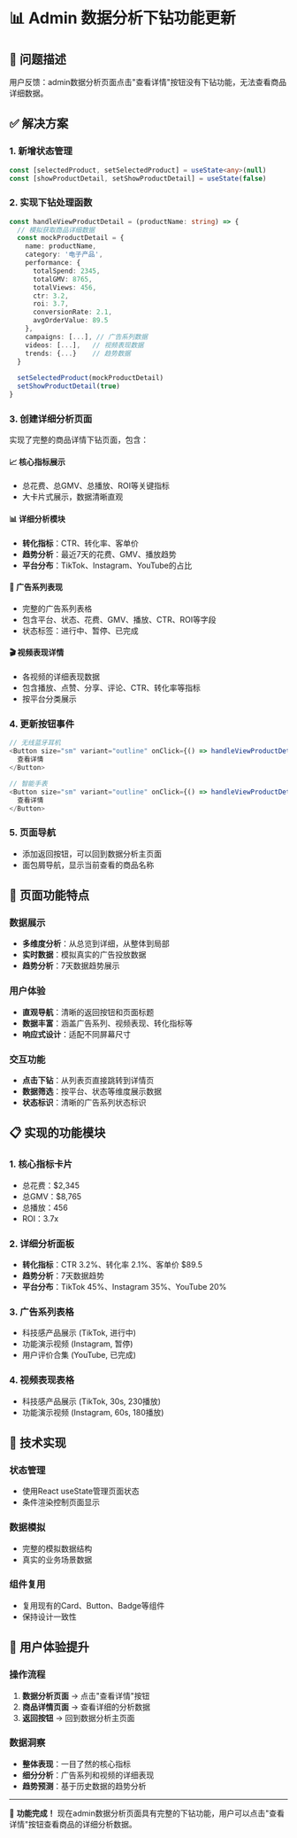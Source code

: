 # 📊 Admin 数据分析下钻功能更新

## 🎯 问题描述
用户反馈：admin数据分析页面点击"查看详情"按钮没有下钻功能，无法查看商品详细数据。

## ✅ 解决方案

### 1. 新增状态管理
```typescript
const [selectedProduct, setSelectedProduct] = useState<any>(null)
const [showProductDetail, setShowProductDetail] = useState(false)
```

### 2. 实现下钻处理函数
```typescript
const handleViewProductDetail = (productName: string) => {
  // 模拟获取商品详细数据
  const mockProductDetail = {
    name: productName,
    category: '电子产品',
    performance: {
      totalSpend: 2345,
      totalGMV: 8765,
      totalViews: 456,
      ctr: 3.2,
      roi: 3.7,
      conversionRate: 2.1,
      avgOrderValue: 89.5
    },
    campaigns: [...], // 广告系列数据
    videos: [...],   // 视频表现数据
    trends: {...}    // 趋势数据
  }
  
  setSelectedProduct(mockProductDetail)
  setShowProductDetail(true)
}
```

### 3. 创建详细分析页面
实现了完整的商品详情下钻页面，包含：

#### 📈 核心指标展示
- 总花费、总GMV、总播放、ROI等关键指标
- 大卡片式展示，数据清晰直观

#### 📊 详细分析模块
- **转化指标**：CTR、转化率、客单价
- **趋势分析**：最近7天的花费、GMV、播放趋势
- **平台分布**：TikTok、Instagram、YouTube的占比

#### 🎯 广告系列表现
- 完整的广告系列表格
- 包含平台、状态、花费、GMV、播放、CTR、ROI等字段
- 状态标签：进行中、暂停、已完成

#### 🎬 视频表现详情
- 各视频的详细表现数据
- 包含播放、点赞、分享、评论、CTR、转化率等指标
- 按平台分类展示

### 4. 更新按钮事件
```typescript
// 无线蓝牙耳机
<Button size="sm" variant="outline" onClick={() => handleViewProductDetail('无线蓝牙耳机')}>
  查看详情
</Button>

// 智能手表
<Button size="sm" variant="outline" onClick={() => handleViewProductDetail('智能手表')}>
  查看详情
</Button>
```

### 5. 页面导航
- 添加返回按钮，可以回到数据分析主页面
- 面包屑导航，显示当前查看的商品名称

## 🎨 页面功能特点

### 数据展示
- **多维度分析**：从总览到详细，从整体到局部
- **实时数据**：模拟真实的广告投放数据
- **趋势分析**：7天数据趋势展示

### 用户体验
- **直观导航**：清晰的返回按钮和页面标题
- **数据丰富**：涵盖广告系列、视频表现、转化指标等
- **响应式设计**：适配不同屏幕尺寸

### 交互功能
- **点击下钻**：从列表页直接跳转到详情页
- **数据筛选**：按平台、状态等维度展示数据
- **状态标识**：清晰的广告系列状态标识

## 📋 实现的功能模块

### 1. 核心指标卡片
- 总花费：$2,345
- 总GMV：$8,765  
- 总播放：456
- ROI：3.7x

### 2. 详细分析面板
- **转化指标**：CTR 3.2%、转化率 2.1%、客单价 $89.5
- **趋势分析**：7天数据趋势
- **平台分布**：TikTok 45%、Instagram 35%、YouTube 20%

### 3. 广告系列表格
- 科技感产品展示 (TikTok, 进行中)
- 功能演示视频 (Instagram, 暂停)
- 用户评价合集 (YouTube, 已完成)

### 4. 视频表现表格
- 科技感产品展示 (TikTok, 30s, 230播放)
- 功能演示视频 (Instagram, 60s, 180播放)

## 🚀 技术实现

### 状态管理
- 使用React useState管理页面状态
- 条件渲染控制页面显示

### 数据模拟
- 完整的模拟数据结构
- 真实的业务场景数据

### 组件复用
- 复用现有的Card、Button、Badge等组件
- 保持设计一致性

## 🎯 用户体验提升

### 操作流程
1. **数据分析页面** → 点击"查看详情"按钮
2. **商品详情页面** → 查看详细的分析数据
3. **返回按钮** → 回到数据分析主页面

### 数据洞察
- **整体表现**：一目了然的核心指标
- **细分分析**：广告系列和视频的详细表现
- **趋势预测**：基于历史数据的趋势分析

---

🎉 **功能完成！** 现在admin数据分析页面具有完整的下钻功能，用户可以点击"查看详情"按钮查看商品的详细分析数据。
